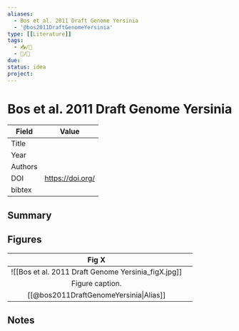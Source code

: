 ```yaml
---
aliases:
  - Bos et al. 2011 Draft Genome Yersinia
  - '@bos2011DraftGenomeYersinia'
type: [[Literature]]
tags: 
  - 📥/📰
  - 📝/🌱  
due:
status: idea
project:
---
```


# Bos et al. 2011 Draft Genome Yersinia

| Field   | Value              |
| ------- | ------------------ |
| Title   |                    | 
| Year    |                    |
| Authors |                    |
| DOI     | <https://doi.org/> |
| bibtex  |                    |


## Summary

## Figures

|          Fig X           |     |
|:------------------------:| --- |
| ![[Bos et al. 2011 Draft Genome Yersinia\_figX.jpg]] |     |
|     Figure caption.      |     |
|   [[@bos2011DraftGenomeYersinia\|Alias]]   |     |

## Notes